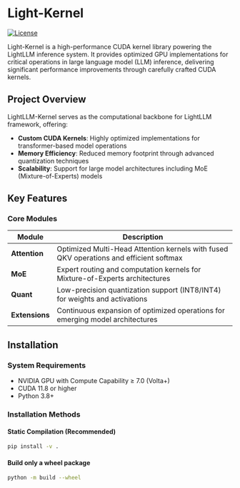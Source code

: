 # Light-Kernel

[![License](https://img.shields.io/badge/License-Apache%202.0-blue.svg)](https://opensource.org/licenses/Apache-2.0)

Light-Kernel is a high-performance CUDA kernel library powering the LightLLM inference system. It provides optimized GPU implementations for critical operations in large language model (LLM) inference, delivering significant performance improvements through carefully crafted CUDA kernels.

## Project Overview

LightLLM-Kernel serves as the computational backbone for LightLLM framework, offering:
- **Custom CUDA Kernels**: Highly optimized implementations for transformer-based model operations
- **Memory Efficiency**: Reduced memory footprint through advanced quantization techniques
- **Scalability**: Support for large model architectures including MoE (Mixture-of-Experts) models

## Key Features

### Core Modules
| Module       | Description                                                                                     |
|--------------|-------------------------------------------------------------------------------------------------|
| **Attention** | Optimized Multi-Head Attention kernels with fused QKV operations and efficient softmax         |
| **MoE**       | Expert routing and computation kernels for Mixture-of-Experts architectures                    |
| **Quant**     | Low-precision quantization support (INT8/INT4) for weights and activations                      |
| **Extensions**| Continuous expansion of optimized operations for emerging model architectures                   |

## Installation

### System Requirements
- NVIDIA GPU with Compute Capability ≥ 7.0 (Volta+)
- CUDA 11.8 or higher
- Python 3.8+

### Installation Methods

#### Static Compilation (Recommended)
```bash
pip install -v .
```
#### Build only a wheel package
```bash
python -m build --wheel
```
